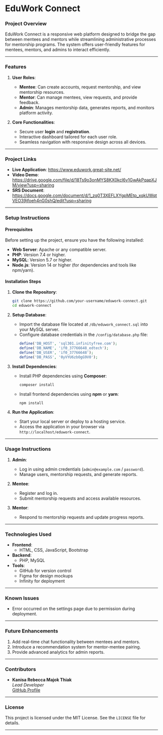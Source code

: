 # **EduWork Connect**

### **Project Overview**
EduWork Connect is a responsive web platform designed to bridge the gap between mentees and mentors while streamlining administrative processes for mentorship programs. The system offers user-friendly features for mentees, mentors, and admins to interact efficiently.

---

### **Features**
1. **User Roles**:
   - **Mentee**: Can create accounts, request mentorship, and view mentorship resources.
   - **Mentor**: Can manage mentees, view requests, and provide feedback.
   - **Admin**: Manages mentorship data, generates reports, and monitors platform activity.

2. **Core Functionalities**:
   - Secure user **login** and **registration**.
   - Interactive dashboard tailored for each user role.
   - Seamless navigation with responsive design across all devices.

---

### **Project Links**
- **Live Application**: https://www.eduwork.great-site.net/
- **Video Demo**: https://drive.google.com/file/d/18Ts9o3onMYS8KX0kcl6v1GwAkPqapXJM/view?usp=sharing
- **SRS Document**: https://docs.google.com/document/d/1_zq0T3XEFLXYgpMEtp_xqkUWqtVEO39jfoeh4nG0shQ/edit?usp=sharing

---

### **Setup Instructions**

#### **Prerequisites**
Before setting up the project, ensure you have the following installed:
- **Web Server**: Apache or any compatible server.
- **PHP**: Version 7.4 or higher.
- **MySQL**: Version 5.7 or higher.
- **Node.js**: Version 14 or higher (for dependencies and tools like npm/yarn).

#### **Installation Steps**
1. **Clone the Repository**:
   ```bash
   git clone https://github.com/your-username/eduwork-connect.git
   cd eduwork-connect
   ```

2. **Setup Database**:
   - Import the database file located at `/db/eduwork_connect.sql` into your MySQL server.
   - Configure database credentials in the `/config/database.php` file:
     ```php
     define('DB_HOST', 'sql301.infinityfree.com');
     define('DB_NAME', 'if0_37766648_edtech');
     define('DB_USER', 'if0_37766648');
     define('DB_PASS', '0yVYU6zbOgG9V0');
     ```

3. **Install Dependencies**:
   - Install PHP dependencies using **Composer**:
     ```bash
     composer install
     ```
   - Install frontend dependencies using **npm** or **yarn**:
     ```bash
     npm install
     ```

4. **Run the Application**:
   - Start your local server or deploy to a hosting service.
   - Access the application in your browser via `http://localhost/eduwork-connect`.

---

### **Usage Instructions**
1. **Admin**:
   - Log in using admin credentials (`admin@example.com` / `password`).
   - Manage users, mentorship requests, and generate reports.

2. **Mentee**:
   - Register and log in.
   - Submit mentorship requests and access available resources.

3. **Mentor**:
   - Respond to mentorship requests and update progress reports.

---

### **Technologies Used**
- **Frontend**:
  - HTML, CSS, JavaScript, Bootstrap
- **Backend**:
  - PHP, MySQL
- **Tools**:
  - GitHub for version control
  - Figma for design mockups
  - Infinity for deployment

---

### **Known Issues**
- Error occurred on the settings page due to permission during deployment.

---

### **Future Enhancements**
1. Add real-time chat functionality between mentees and mentors.
2. Introduce a recommendation system for mentor-mentee pairing.
3. Provide advanced analytics for admin reports.

---

### **Contributors**
- **Kanisa Rebecca Majok Thiak**  
  *Lead Developer*  
  [GitHub Profile](#replace-with-your-github-profile-link)

---

### **License**
This project is licensed under the MIT License. See the `LICENSE` file for details.

---
